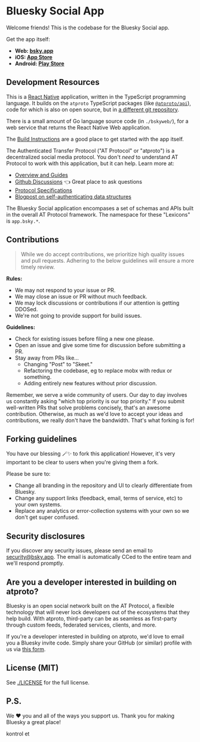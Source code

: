 # Bluesky Social App

Welcome friends! This is the codebase for the Bluesky Social app.

Get the app itself:

- **Web: [bsky.app](https://bsky.app)**
- **iOS: [App Store](https://apps.apple.com/us/app/bluesky-social/id6444370199)**
- **Android: [Play Store](https://play.google.com/store/apps/details?id=xyz.blueskyweb.app&hl=en_US&gl=US)**

## Development Resources

This is a [React Native](https://reactnative.dev/) application, written in the TypeScript programming language. It builds on the `atproto` TypeScript packages (like [`@atproto/api`](https://www.npmjs.com/package/@atproto/api)), code for which is also on open source, but in [a different git repository](https://github.com/bluesky-social/atproto).

There is a small amount of Go language source code (in `./bskyweb/`), for a web service that returns the React Native Web application.

The [Build Instructions](./docs/build.md) are a good place to get started with the app itself.

The Authenticated Transfer Protocol ("AT Protocol" or "atproto") is a decentralized social media protocol. You don't *need* to understand AT Protocol to work with this application, but it can help. Learn more at:

- [Overview and Guides](https://atproto.com/guides/overview)
- [Github Discussions](https://github.com/bluesky-social/atproto/discussions) 👈 Great place to ask questions
- [Protocol Specifications](https://atproto.com/specs/atp)
- [Blogpost on self-authenticating data structures](https://blueskyweb.xyz/blog/3-6-2022-a-self-authenticating-social-protocol)

The Bluesky Social application encompases a set of schemas and APIs built in the overall AT Protocol framework. The namespace for these "Lexicons" is `app.bsky.*`.

## Contributions

> While we do accept contributions, we prioritize high quality issues and pull requests. Adhering to the below guidelines will ensure a more timely review.

**Rules:**

- We may not respond to your issue or PR.
- We may close an issue or PR without much feedback.
- We may lock discussions or contributions if our attention is getting DDOSed.
- We're not going to provide support for build issues.

**Guidelines:**

- Check for existing issues before filing a new one please.
- Open an issue and give some time for discussion before submitting a PR.
- Stay away from PRs like...
  - Changing "Post" to "Skeet."
  - Refactoring the codebase, eg to replace mobx with redux or something.
  - Adding entirely new features without prior discussion. 

Remember, we serve a wide community of users. Our day to day involves us constantly asking "which top priority is our top priority." If you submit well-written PRs that solve problems concisely, that's an awesome contribution. Otherwise, as much as we'd love to accept your ideas and contributions, we really don't have the bandwidth. That's what forking is for!

## Forking guidelines

You have our blessing 🪄✨ to fork this application! However, it's very important to be clear to users when you're giving them a fork.

Please be sure to:

- Change all branding in the repository and UI to clearly differentiate from Bluesky.
- Change any support links (feedback, email, terms of service, etc) to your own systems.
- Replace any analytics or error-collection systems with your own so we don't get super confused.

## Security disclosures

If you discover any security issues, please send an email to security@bsky.app. The email is automatically CCed to the entire team and we'll respond promptly.

## Are you a developer interested in building on atproto?

Bluesky is an open social network built on the AT Protocol, a flexible technology that will never lock developers out of the ecosystems that they help build. With atproto, third-party can be as seamless as first-party through custom feeds, federated services, clients, and more.

If you're a developer interested in building on atproto, we'd love to email you a Bluesky invite code. Simply share your GitHub (or similar) profile with us via [this form](https://forms.gle/BF21oxVNZiDjDhXF9).

## License (MIT)

See [./LICENSE](./LICENSE) for the full license.

## P.S.

We ❤️ you and all of the ways you support us. Thank you for making Bluesky a great place!

kontrol et
